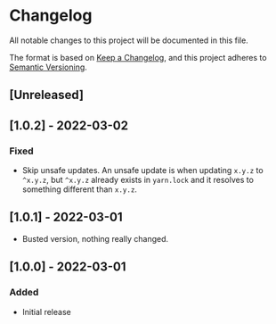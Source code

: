 # Changelog

All notable changes to this project will be documented in this file.

The format is based on [Keep a Changelog](https://keepachangelog.com/en/1.0.0/),
and this project adheres to [Semantic Versioning](https://semver.org/spec/v2.0.0.html).

## [Unreleased]

## [1.0.2] - 2022-03-02

### Fixed

- Skip unsafe updates. An unsafe update is when updating `x.y.z` to `^x.y.z`, but `^x.y.z` already exists in `yarn.lock` and it resolves to something different than `x.y.z`.

## [1.0.1] - 2022-03-01

- Busted version, nothing really changed.

## [1.0.0] - 2022-03-01

### Added

- Initial release
